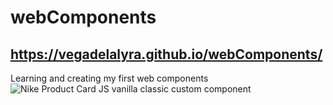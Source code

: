 # webComponents
## https://vegadelalyra.github.io/webComponents/
Learning and creating my first web components
![Nike Product Card JS vanilla classic custom component](https://github.com/vegadelalyra/webComponents/assets/77188420/cdc4d584-cd5f-47fb-9939-e76264ecde2c)

